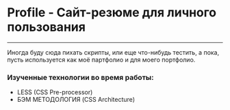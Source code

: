 # Profile - Сайт-резюме для личного пользования
____
 Иногда буду сюда пихать скрипты, или еще что-нибудь тестить, а пока, пусть используется как моё партфолио и для моего портфолио.

### Изученные технологии во время работы:
+ LESS (CSS Pre-processor)
+ БЭМ МЕТОДОЛОГИЯ (CSS Architecture)